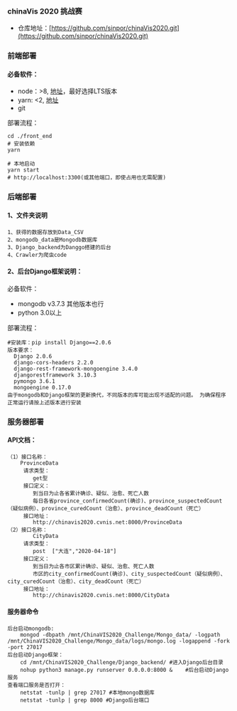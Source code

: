 ### chinaVis 2020 挑战赛

- 仓库地址：[https://github.com/sinpor/chinaVis2020.git](https://github.com/sinpor/chinaVis2020.git)

### 前端部署

#### 必备软件：

- node：>8, [地址](https://nodejs.org/zh-cn/)，最好选择LTS版本
- yarn: <2, [地址](https://classic.yarnpkg.com/en/docs/install)
- git

部署流程：

``` shell
cd ./front_end
# 安装依赖
yarn

# 本地启动
yarn start
# http://localhost:3300(或其他端口，即使占用也无需配置)
```
### 后端部署

#### 1、文件夹说明
```
1、获得的数据存放到Data_CSV 
2、mongodb_data是Mongodb数据库
3、Django_backend为Danggo搭建的后台
4、Crawler为爬虫code
```
#### 2、后台Django框架说明：
必备软件：
- mongodb v3.7.3 其他版本也行
- python 3.0以上

部署流程：
``` 下载完成后按以下版本安装python库
#安装库：pip install Django==2.0.6
版本要求：
  Django 2.0.6 
  django-cors-headers 2.2.0 
  django-rest-framework-mongoengine 3.4.0 
  djangorestframework 3.10.3 
  pymongo 3.6.1 
  mongoengine 0.17.0 
由于mongodb和Django框架的更新换代，不同版本的库可能出现不适配的问题。 为确保程序正常运行请按上述版本进行安装
```
### 服务器部署
#### API文档：
	（1）接口名称：
		ProvinceData
	     请求类型：
	        get型
	     接口定义：
	        到当日为止各省累计确诊、疑似、治愈、死亡人数
	        每日各省province_confirmedCount(确诊)、province_suspectedCount（疑似病例）、province_curedCount（治愈）、province_deadCount（死亡）
	     接口地址：
	        http://chinavis2020.cvnis.net:8000/ProvinceData
	（2）接口名称：
	        CityData
	     请求类型：
	        post  ["大连","2020-04-18"]
	     接口定义：
	     	到当日为止各市区累计确诊、疑似、治愈、死亡人数
	        市区的city_confirmedCount(确诊)、city_suspectedCount（疑似病例）、city_curedCount（治愈）、city_deadCount（死亡）
	     接口地址：
	        http://chinavis2020.cvnis.net:8000/CityData
#### 服务器命令
```
后台启动mongodb:
	mongod -dbpath /mnt/ChinaVIS2020_Challenge/Mongo_data/ -logpath /mnt/ChinaVIS2020_Challenge/Mongo_data/logs/mongo.log -logappend -fork -port 27017
后台启动Django框架：
	cd /mnt/ChinaVIS2020_Challenge/Django_backend/ #进入Django后台目录
	nohup python3 manage.py runserver 0.0.0.0:8000 &    #后台启动Django服务
查看端口服务是否打开：
	netstat -tunlp | grep 27017 #本地mongo数据库
	netstat -tunlp | grep 8000 #Django后台端口
```
